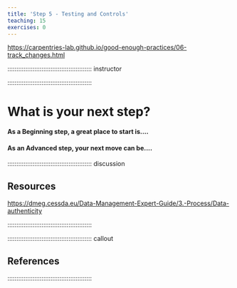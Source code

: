 ```yaml
---
title: 'Step 5 - Testing and Controls'
teaching: 15
exercises: 0
---
```



https://carpentries-lab.github.io/good-enough-practices/06-track_changes.html

::::::::::::::::::::::::::::::::::::::::::::::: instructor


::::::::::::::::::::::::::::::::::::::::::::::: 



# What is your next step?

#### As a Beginning step, a great place to start is....



#### As an Advanced step, your next move can be....


::::::::::::::::::::::::::::::::::::::::::::::: discussion

## Resources

https://dmeg.cessda.eu/Data-Management-Expert-Guide/3.-Process/Data-authenticity

::::::::::::::::::::::::::::::::::::::::::::::: 


::::::::::::::::::::::::::::::::::::::::::::::: callout

## References


:::::::::::::::::::::::::::::::::::::::::::::::